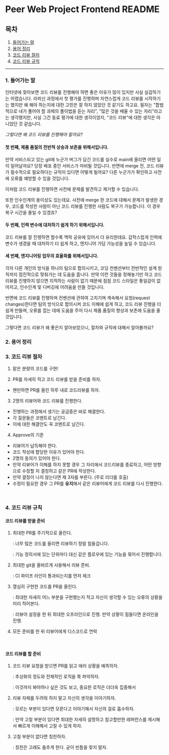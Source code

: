 # Peer Web Project Frontend README

## 목차

1. [들어가는 말](#1-들어가는-말)
2. [용어 정리](#2-용어-정리)
3. [코드 리뷰 절차](#3-코드-리뷰-절차)
4. [코드 리뷰 규칙](#4-코드-리뷰-규칙)

---

### 1. 들어가는 말

인터넷에 찾아보면 코드 리뷰를 진행해야 하면 좋은 이유가 많이 있지만 사실 실감하기는 어렵습니다. 라피신 과정에서 첫 평가를 진행하며 자연스럽게 코드 리뷰를 시작하기는 했지만 왜 해야 하는지에 대한 고민은 잘 하지 않았던 것 같기도 하고요. 필자는 "합법적으로 내가 풀어야 할 과제의 풀이법을 듣는 자리", "많은 것을 배울 수 있는 자리"라고는 생각했지만, 사실 그건 동료 평가에 대한 생각이었지, "코드 리뷰"에 대한 생각은 아니었던 것 같습니다.

_그렇다면 왜 코드 리뷰를 진행해야 할까요?_

#### 첫 번째, 제품 품질의 전반적 상승과 보존을 위해서입니다.

만약 서비스되고 있는 git에 누군가 버그가 담긴 코드를 실수로 main에 올리면 어떤 일이 일어날까요? 당장 배포 중인 서비스가 마비될 것입니다. 반면에 merge 전, 코드 리뷰가 필수적으로 필요하다는 규칙이 있다면 어떻게 될까요? 다른 누군가가 확인하고 사전에 오류를 예방할 수 있을 것입니다.

이처럼 코드 리뷰를 진행하면 사전에 문제를 발견하고 제거할 수 있습니다.

또한 인수인계의 용이성도 있는데요. 사전에 merge 한 코드에 대해서 문제가 발생한 경우, 코드를 작성한 사람이 아닌 코드 리뷰를 진행한 사람도 복구가 가능합니다. 이 경우 복구 시간을 줄일 수 있겠죠?

#### 두 번째, 인력 변수에 대처하기 쉽게 하기 위해서입니다.

코드 리뷰를 잘 진행하면 할수록 맥락 공유에 있어서 더 유리한데요. 갑작스럽게 인력에 변수가 생겼을 때 대처하기 더 쉽게 하고, 엔지니어 가담 가능성을 높일 수 있습니다.

#### 세 번째, 엔지니어링 업무의 효율화를 위해서입니다.

각자 다른 개인의 방식을 하나의 팀으로 합의시키고, 코딩 컨벤션부터 전반적인 설계 원칙까지 점진적으로 맞춰가는 데 도움을 줍니다. 만약 이런 것들을 정해놓기만 하고 코드 리뷰를 진행하지 않으면 지적하는 사람이 없기 때문에 점점 코드 스타일은 통일감이 없어지고, 인수인계 및 디버깅에 어려움을 만들 것입니다.

반면에 코드 리뷰를 진행하며 컨벤션에 관하여 고치기며 계속해서 요청(request changes)한다면 팀의 방식으로 합의시켜 코드 이해에 쉽게 하고, 코드 리뷰 진행을 더 쉽게 만들며, 오류를 잡는 데에 도움을 주어 다시 제품 품질의 향상과 보존에 도움을 줄 것입니다.

그렇다면 코드 리뷰가 왜 좋은지 알아보았으니, 절차와 규칙에 대해서 알아볼까요?

### 2. 용어 정리

### 3. 코드 리뷰 절차

1. 맡은 분량의 코드를 구현!

2. PR를 자세히 적고 코드 리뷰를 받을 준비를 하자.

- 왠만하면 PR를 올린 하루 내로 코드리뷰를 하자.

3. 2명의 리뷰어와 코드 리뷰를 진행한다.

- 진행하는 과정에서 생기는 궁금증은 바로 해결한다.
- 각 질문들은 코멘트로 남긴다.
- 이에 대한 해결안도 꼭 코멘트로 남긴다.

4. Approve의 기준

- 리뷰어가 납득해야 한다.
- 코드 작성에 합당한 이유가 있어야 한다.
- 2명의 동의가 있어야 한다.
- 만약 리뷰어가 이해를 하지 못할 경우 그 자리에서 코드리뷰를 종료하고, 어떤 방향으로 수정할 지 결정하고 같은 PR에 작성한다.
- 만약 결정이 나지 않는다면 제 3자를 부른다. (주로 리더를 호출)
- 수정이 필요한 경우 그 PR를 **유지**해서 같은 리뷰어에게 코드 리뷰를 다시 진행한다.

</br>

### 4. 코드 리뷰 규칙

#### 코드 리뷰를 받을 준비

1. 최대한 PR를 주기적으로 올린다.

   : 너무 많은 코드를 올리면 리뷰하기 정말 힘들겁니다.

   : 기능 정의서에 있는 단위마다 대신 같은 플로우에 있는 기능을 묶어서 진행합니다.

2. 최대한 git을 올바르게 사용해서 리뷰 준비.

   : CI 파이프 라인이 통과되는지를 먼저 체크

3. 열심히 구현한 코드를 PR을 올린다.

   : 최대한 자세히 어느 부분을 구현했는지 적고 자신이 생각할 수 있는 오류의 상황을 미리 적어본다.

   : 리뷰어 설정을 한 뒤 최대한 오프라인으로 진행. 만약 상황이 힘들다면 온라인을 진행.

4. 모든 준비를 한 뒤 리뷰어에게 디스코드로 연락

</br>

#### 코드 리뷰를 할 준비

1. 코드 리뷰 요청을 받으면 PR를 읽고 에러 상황을 예측하자.

   : 추상화의 정도와 전체적인 로직을 쭉 파악하자.

   : 이것까지 봐야하나 싶은 것도 보고, 중요한 로직은 더더욱 집중해서

2. 리뷰 자체를 두려워 하지 말고 자신의 생각을 이야기하자.

   : 모르는 부분이 있다면 모른다고 이야기해서 자신의 걸로 흡수하자.

   : 만약 고칠 부분이 있다면 최대한 자세히 설명하고 참고할만한 레퍼런스를 제시해서 빠르게 이해해서 고칠 수 있게 하자.

3. 고칠 부분이 없다면 칭찬하자.

   : 칭찬은 고래도 춤추게 한다. 굳이 빈틈을 찾지 말자.
